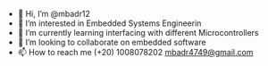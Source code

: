 - 👋 Hi, I’m @mbadr12
- 👀 I’m interested in Embedded Systems Engineerin
- 🌱 I’m currently learning interfacing with different Microcontrollers
- 💞️ I’m looking to collaborate on embedded software
- 📫 How to reach me (+20) 1008078202
                     mbadr4749@gmail.com

<!---
mbadr12/mbadr12 is a ✨ special ✨ repository because its `README.md` (this file) appears on your GitHub profile.
You can click the Preview link to take a look at your changes.
--->
